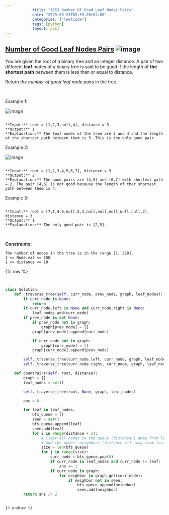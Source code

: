 ```yaml
---
            title: "1653 Number Of Good Leaf Nodes Pairs"
            date: "2025-08-23T09:59:26+02:00"
            categories: ["leetcode"]
            tags: [python]
            layout: post
---
```

            
## [Number of Good Leaf Nodes Pairs](https://leetcode.com/problems/number-of-good-leaf-nodes-pairs) ![image](https://img.shields.io/badge/Difficulty-Medium-orange)

You are given the root of a binary tree and an integer distance. A pair of two different **leaf** nodes of a binary tree is said to be good if the length of **the shortest path** between them is less than or equal to distance.

Return *the number of good leaf node pairs* in the tree.

 

Example 1:

![image](https://assets.leetcode.com/uploads/2020/07/09/e1.jpg)
```

**Input:** root = [1,2,3,null,4], distance = 3
**Output:** 1
**Explanation:** The leaf nodes of the tree are 3 and 4 and the length of the shortest path between them is 3. This is the only good pair.

```

Example 2:

![image](https://assets.leetcode.com/uploads/2020/07/09/e2.jpg)
```

**Input:** root = [1,2,3,4,5,6,7], distance = 3
**Output:** 2
**Explanation:** The good pairs are [4,5] and [6,7] with shortest path = 2. The pair [4,6] is not good because the length of ther shortest path between them is 4.

```

Example 3:

```

**Input:** root = [7,1,4,6,null,5,3,null,null,null,null,null,2], distance = 3
**Output:** 1
**Explanation:** The only good pair is [2,5].

```

 

**Constraints:**

	The number of nodes in the tree is in the range [1, 210].
	1 <= Node.val <= 100
	1 <= distance <= 10

{% raw %}


```python


class Solution:
    def _traverse_tree(self, curr_node, prev_node, graph, leaf_nodes):
        if curr_node is None:
            return
        if curr_node.left is None and curr_node.right is None:
            leaf_nodes.add(curr_node)
        if prev_node is not None:
            if prev_node not in graph:
                graph[prev_node] = []
            graph[prev_node].append(curr_node)

            if curr_node not in graph:
                graph[curr_node] = []
            graph[curr_node].append(prev_node)

        self._traverse_tree(curr_node.left, curr_node, graph, leaf_nodes)
        self._traverse_tree(curr_node.right, curr_node, graph, leaf_nodes)

    def countPairs(self, root, distance):
        graph = {}
        leaf_nodes = set()

        self._traverse_tree(root, None, graph, leaf_nodes)

        ans = 0

        for leaf in leaf_nodes:
            bfs_queue = []
            seen = set()
            bfs_queue.append(leaf)
            seen.add(leaf)
            for i in range(distance + 1):
                # Clear all nodes in the queue (distance i away from leaf node)
                # Add the nodes' neighbors (distance i+1 away from leaf node)
                size = len(bfs_queue)
                for j in range(size):
                    curr_node = bfs_queue.pop(0)
                    if curr_node in leaf_nodes and curr_node != leaf:
                        ans += 1
                    if curr_node in graph:
                        for neighbor in graph.get(curr_node):
                            if neighbor not in seen:
                                bfs_queue.append(neighbor)
                                seen.add(neighbor)
        return ans // 2


{% endraw %}
```
